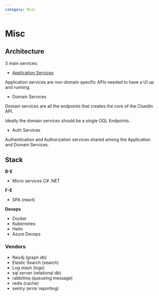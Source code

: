 ```yaml
---
category: Misc
---
```


# Misc

## Architecture

3 main services:

- [Application Services](https://cluedinapp.docs.apiary.io/#)

Application services are non-domain specific APIs needed to have a UI up and running.

- Domain Services

Domain services are all the endpoints that creates the core of the CluedIn API.

Ideally the domain services should be a single GQL Endpoints.

- Auth Services

Authentication and Authorization services shared among the Application and Domain Services.

## Stack

**B-E**

- Micro services C# .NET

**F-E**

- SPA (react)

**Devops**

- Docker
- Kubernetes
- Helm
- Azure Devops

### Vendors

- Neo4j (graph db)
- Elastic Search (search)
- Log stash (logs)
- sql server (relational db)
- rabbitmq (queueing message)
- redis (cache)
- sentry (error reporting)



